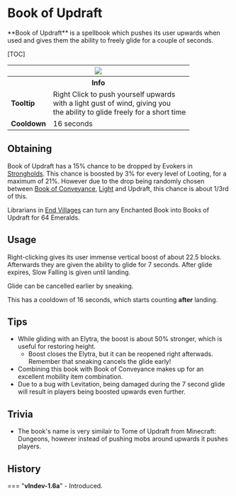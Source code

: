 # Book of Updraft

<div class="result kohara-infobox-grid" markdown>
<div markdown class="kohara-infobox-text">
**Book of Updraft** is a spellbook which pushes its user upwards when used and gives them the ability to freely glide for a couple of seconds.

[TOC]

</div>
<div class="kohara-infobox-table">
  <table id="kohara-infobox--item">
	<tr>
		<th colspan="2" class="kohara-infobox--top-image"><img src="../../../assets/items/book_of_updraft.png"></th>
	</tr>
    <tr>
		<th colspan="2">Info</th>
	</tr>
	<tr>
		<td><b>Tooltip</b></td>
		<td>Right Click to push yourself upwards
		<br>
		with a light gust of wind, giving you
		<br>
		the ability to glide freely for a short time
		</td>
	</tr>
	<tr>
		<td><b>Cooldown</b></td>
		<td>16 seconds</td>
	</tr>
</table>
</div>
</div>

## Obtaining
Book of Updraft has a 15% chance to be dropped by Evokers in [Strongholds](../../structures/stronghold.md). This chance is boosted by 3% for every level of Looting, for a maximum of 21%. However due to the drop being randomly chosen between [Book of Conveyance](conveyance.md), [Light](light.md) and Updraft, this chance is about 1/3rd of this.

Librarians in [End Villages](../../structures/end_village.md) can turn any Enchanted Book into Books of Updraft for 64 <i class="icon-minecraft icon-minecraft-emerald"></i>Emeralds.

## Usage
Right-clicking gives its user immense vertical boost of about 22.5 blocks. Afterwards they are given the ability to glide for 7 seconds. After glide expires, Slow Falling is given until landing.

Glide can be cancelled earlier by sneaking.

This has a cooldown of 16 seconds, which starts counting **after** landing.

## Tips 
- While gliding with an Elytra, the boost is about 50% stronger, which is useful for restoring height.
    - Boost closes the Elytra, but it can be reopened right afterwads. Remember that sneaking cancels the glide early!
- Combining this book with Book of Conveyance makes up for an excellent mobility item combination.
- Due to a bug with Levitation, being damaged during the 7 second glide will result in players being boosted upwards even further.

## Trivia
- The book's name is very similair to Tome of Updraft from Minecraft: Dungeons, however instead of pushing mobs around upwards it pushes players.

## History
=== "**vIndev-1.6a**"
    - Introduced.

